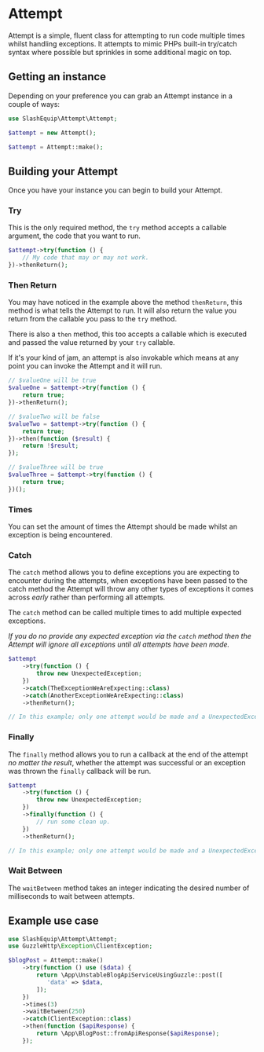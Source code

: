 # Attempt

Attempt is a simple, fluent class for attempting to run code multiple times whilst handling exceptions. It attempts
to mimic PHPs built-in try/catch syntax where possible but sprinkles in some additional magic on top.

## Getting an instance

Depending on your preference you can grab an Attempt instance in a couple of ways:

```php
use SlashEquip\Attempt\Attempt;

$attempt = new Attempt();

$attempt = Attempt::make();
```


## Building your Attempt

Once you have your instance you can begin to build your Attempt.

### Try

This is the only required method, the `try` method accepts a callable argument, the code that you want to run.

```php
$attempt->try(function () {
    // My code that may or may not work.
})->thenReturn();
```

### Then Return

You may have noticed in the example above the method `thenReturn`, this method is what tells the Attempt to run.
It will also return the value you return from the callable you pass to the `try` method.

There is also a `then` method, this too accepts a callable which is executed and passed the value returned
by your `try` callable.

If it's your kind of jam, an attempt is also invokable which means at any point you can invoke the Attempt and it will run.

```php
// $valueOne will be true
$valueOne = $attempt->try(function () {
    return true;
})->thenReturn();

// $valueTwo will be false
$valueTwo = $attempt->try(function () {
    return true;
})->then(function ($result) {
    return !$result;
});

// $valueThree will be true
$valueThree = $attempt->try(function () {
    return true;
})();
```

### Times

You can set the amount of times the Attempt should be made whilst an exception is being encountered.

### Catch

The `catch` method allows you to define exceptions you are expecting to encounter during the attempts, when 
exceptions have been passed to the catch method the Attempt will throw any other types of exceptions it
comes across _early_ rather than performing all attempts.

The `catch` method can be called multiple times to add multiple expected exceptions.

_If you do no provide any expected exception via the `catch` method then the Attempt will ignore all exceptions
until all attempts have been made._

```php
$attempt
    ->try(function () {
        throw new UnexpectedException;
    })
    ->catch(TheExceptionWeAreExpecting::class)
    ->catch(AnotherExceptionWeAreExpecting::class)
    ->thenReturn();

// In this example; only one attempt would be made and a UnexpectedException would be thrown
```

### Finally

The `finally` method allows you to run a callback at the end of the attempt _no matter the result_, whether the attempt
was successful or an exception was thrown the `finally` callback will be run.

```php
$attempt
    ->try(function () {
        throw new UnexpectedException;
    })
    ->finally(function () {
        // run some clean up.
    })
    ->thenReturn();

// In this example; only one attempt would be made and a UnexpectedException would be thrown
```

### Wait Between

The `waitBetween` method takes an integer indicating the desired number of milliseconds to wait between attempts.

## Example use case

```php
use SlashEquip\Attempt\Attempt;
use GuzzleHttp\Exception\ClientException;

$blogPost = Attempt::make()
    ->try(function () use ($data) {
        return \App\UnstableBlogApiServiceUsingGuzzle::post([
           'data' => $data, 
        ]);
    })
    ->times(3)
    ->waitBetween(250)
    ->catch(ClientException::class)
    ->then(function ($apiResponse) {
        return \App\BlogPost::fromApiResponse($apiResponse);
    });
```